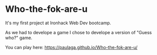 # Who-the-fok-are-u

It's my first project at Ironhack Web Dev bootcamp. 

As we had to develope a game I chose to develope a version of "Guess who?" game.

You can play here: https://paulaga.github.io/Who-the-fok-are-u/

